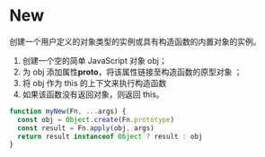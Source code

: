 # New

创建一个用户定义的对象类型的实例或具有构造函数的内置对象的实例。

1. 创建一个空的简单 JavaScript 对象 obj；
2. 为 obj 添加属性**proto**，将该属性链接至构造函数的原型对象 ；
3. 将 obj 作为 this 的上下文来执行构造函数
4. 如果该函数没有返回对象，则返回 this。

```js
function myNew(Fn, ...args) {
  const obj = Object.create(Fn.prototype)
  const result = Fn.apply(obj, args)
  return result instanceof Object ? result : obj
}
```
